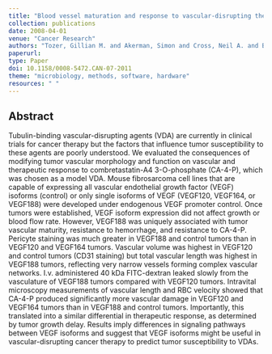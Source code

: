 ```yaml
---
title: "Blood vessel maturation and response to vascular-disrupting therapy in single vascular endothelial growth factor-A isoform-producing tumors"
collection: publications
date: 2008-04-01
venue: "Cancer Research"
authors: "Tozer, Gillian M. and Akerman, Simon and Cross, Neil A. and Barber, Paul R. and Björndahl, Meit A. and Greco, Olga and Harris, Sheila and Hill, Sally A. and Honess, Davina J. and Ireson, Christopher R. and Pettyjohn, Katie L. and Prise, Vivien E. and Reyes-Aldasoro, Constantino C. and Ruhrberg, Christiana and Shima, David T. and Kanthou, Chryso"
paperurl:
type: Paper
doi: 10.1158/0008-5472.CAN-07-2011
theme: "microbiology, methods, software, hardware"
resources: " "
---
```


<h2> Abstract </h2>

Tubulin-binding vascular-disrupting agents (VDA) are currently in clinical trials for cancer therapy but the factors that influence tumor susceptibility to these agents are poorly understood. We evaluated the consequences of modifying tumor vascular morphology and function on vascular and therapeutic response to combretastatin-A4 3-O-phosphate (CA-4-P), which was chosen as a model VDA. Mouse fibrosarcoma cell lines that are capable of expressing all vascular endothelial growth factor (VEGF) isoforms (control) or only single isoforms of VEGF (VEGF120, VEGF164, or VEGF188) were developed under endogenous VEGF promoter control. Once tumors were established, VEGF isoform expression did not affect growth or blood flow rate. However, VEGF188 was uniquely associated with tumor vascular maturity, resistance to hemorrhage, and resistance to CA-4-P. Pericyte staining was much greater in VEGF188 and control tumors than in VEGF120 and VEGF164 tumors. Vascular volume was highest in VEGF120 and control tumors (CD31 staining) but total vascular length was highest in VEGF188 tumors, reflecting very narrow vessels forming complex vascular networks. I.v. administered 40 kDa FITC-dextran leaked slowly from the vasculature of VEGF188 tumors compared with VEGF120 tumors. Intravital microscopy measurements of vascular length and RBC velocity showed that CA-4-P produced significantly more vascular damage in VEGF120 and VEGF164 tumors than in VEGF188 and control tumors. Importantly, this translated into a similar differential in therapeutic response, as determined by tumor growth delay. Results imply differences in signaling pathways between VEGF isoforms and suggest that VEGF isoforms might be useful in vascular-disrupting cancer therapy to predict tumor susceptibility to VDAs.
